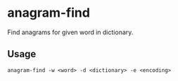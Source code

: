 # anagram-find

Find anagrams for given word in dictionary.

## Usage

`anagram-find -w <word> -d <dictionary> -e <encoding>`
